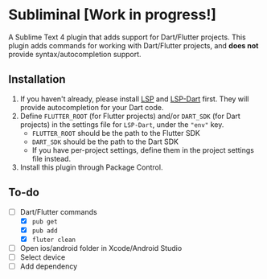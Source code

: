 # Subliminal [Work in progress!]

A Sublime Text 4 plugin that adds support for Dart/Flutter projects. This plugin adds commands for working with Dart/Flutter projects,
and **does not** provide syntax/autocompletion support.

## Installation

1. If you haven't already, please install [LSP](https://lsp.sublimetext.io/language_servers/) and [LSP-Dart](https://github.com/sublimelsp/LSP-Dart) first. They will provide autocompletion for your Dart code.
2. Define `FLUTTER_ROOT` (for Flutter projects) and/or `DART_SDK` (for Dart projects) in the settings file for `LSP-Dart`, under the `"env"` key.
    - `FLUTTER_ROOT` should be the path to the Flutter SDK
    - `DART_SDK` should be the path to the Dart SDK
    - If you have per-project settings, define them in the project settings file instead.
3. Install this plugin through Package Control.

## To-do

- [ ] Dart/Flutter commands
    - [x] `pub get`
    - [x] `pub add`
    - [x] `fluter clean`
- [ ] Open ios/android folder in Xcode/Android Studio
- [ ] Select device
- [ ] Add dependency

